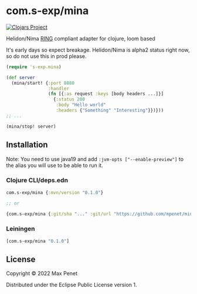 # com.s-exp/mina

[![Clojars Project](https://img.shields.io/clojars/v/com.s-exp/mina.svg)](https://clojars.org/com.s-exp/mina)

Helidon/Nima [RING](https://github.com/ring-clojure/ring/blob/master/SPEC) compliant adapter for clojure, loom based 

It's early days so expect breakage. 
Helidon/Nima is alpha2 status right now, so do not use this in prod please.


```clojure
(require 's-exp.mina)

(def server
  (mina/start! {:port 8080
                :handler
                (fn [{:as request :keys [body headers ...]}]
                  {:status 200
                   :body "Hello world"
                   :headers {"Something" "Interesting"}})}))
;; ...

(mina/stop! server)

```

## Installation

Note: You need to use java19 and add `:jvm-opts ["--enable-preview"]` to the
alias you will use to be able to run it.

### Clojure CLI/deps.edn

``` clojure
com.s-exp/mina {:mvn/version "0.1.0"}

;; or 

{com.s-exp/mina {:git/sha "..." :git/url "https://github.com/mpenet/mina"}}
```

### Leiningen

``` clojure
[com.s-exp/mina "0.1.0"]
```


## License

Copyright © 2022 Max Penet

Distributed under the Eclipse Public License version 1.
